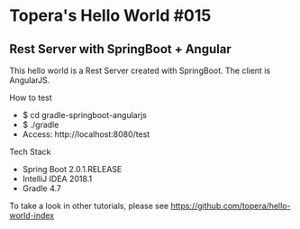 # Topera's Hello World #015
## Rest Server with SpringBoot + Angular
This hello world is a Rest Server created with SpringBoot. The client is AngularJS.

How to test
* $ cd gradle-springboot-angularjs
* $ ./gradle
* Access: http://localhost:8080/test

Tech Stack
* Spring Boot 2.0.1.RELEASE
* IntelliJ IDEA 2018.1
* Gradle 4.7

To take a look in other tutorials, please see https://github.com/topera/hello-world-index
